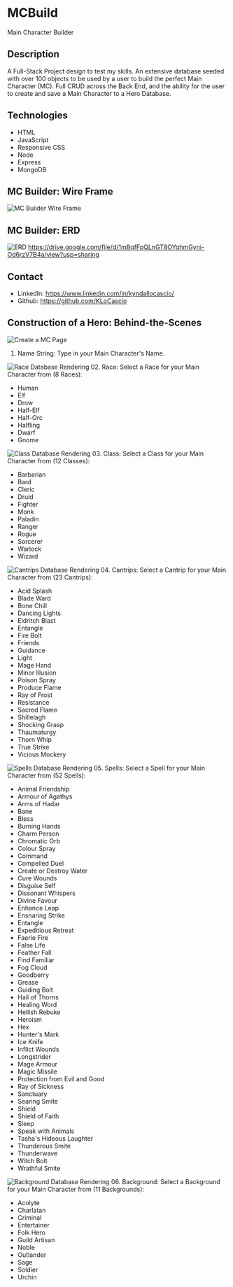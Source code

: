 # MCBuild
Main Character Builder

## Description
A Full-Stack Project design to test my skills. An extensive database seeded with over 100 objects to be used by a user to build the perfect Main Character (MC). Full CRUD across the Back End, and the ability for the user to create and save a Main Character to a Hero Database.

## Technologies
- HTML
- JavaScript
- Responsive CSS
- Node
- Express
- MongoDB

## MC Builder: Wire Frame
![MC Builder Wire Frame](<assets/index/MCBuild Wireframe.png>)

## MC Builder: ERD
![ERD](<assets/index/MCBuild ERD.png>)
https://drive.google.com/file/d/1mBqfFpQLnGT8OYghmGyni-Od6rzV7B4a/view?usp=sharing

## Contact
- LinkedIn: https://www.linkedin.com/in/kyndallocascio/
- Github: https://github.com/KLoCascio

## Construction of a Hero: Behind-the-Scenes
![Create a MC Page](assets/index/MCBuildCreate.png)
01. Name String: Type in your Main Character's Name.

![Race Database Rendering](assets/index/MCBuildRaces.png)
02. Race: Select a Race for your Main Character from (8 Races):
- Human
- Elf
- Drow
- Half-Elf
- Half-Orc
- Halfling
- Dwarf
- Gnome

![Class Database Rendering](assets/index/MCBuildClasses.png)
03. Class: Select a Class for your Main Character from (12 Classes):
- Barbarian
- Bard
- Cleric
- Druid
- Fighter
- Monk
- Paladin
- Ranger
- Rogue
- Sorcerer
- Warlock
- Wizard

![Cantrips Database Rendering](assets/index/MCBuildCantrips.png)
04. Cantrips: Select a Cantrip for your Main Character from (23 Cantrips):
- Acid Splash
- Blade Ward
- Bone Chill
- Dancing Lights
- Eldritch Blast
- Entangle
- Fire Bolt
- Friends
- Guidance
- Light
- Mage Hand
- Minor Illusion
- Poison Spray
- Produce Flame
- Ray of Frost
- Resistance
- Sacred Flame
- Shillelagh
- Shocking Grasp
- Thaumaturgy
- Thorn Whip
- True Strike
- Vicious Mockery

![Spells Database Rendering](assets/index/MCBuildSpells.png)
05. Spells: Select a Spell for your Main Character from (52 Spells):
- Animal Friendship
- Armour of Agathys
- Arms of Hadar
- Bane
- Bless
- Burning Hands
- Charm Person
- Chromatic Orb
- Colour Spray
- Command
- Compelled Duel
- Create or Destroy Water
- Cure Wounds
- Disguise Self
- Dissonant Whispers
- Divine Favour
- Enhance Leap
- Ensnaring Strike
- Entangle
- Expeditious Retreat
- Faerie Fire
- False Life
- Feather Fall
- Find Familiar
- Fog Cloud
- Goodberry
- Grease
- Guiding Bolt
- Hail of Thorns 
- Healing Word
- Hellish Rebuke
- Heroism
- Hex
- Hunter's Mark
- Ice Knife
- Inflict Wounds
- Longstrider
- Mage Armour
- Magic Missile
- Protection from Evil and Good
- Ray of Sickness
- Sanctuary
- Searing Smite
- Shield
- Shield of Faith
- Sleep
- Speak with Animals
- Tasha's Hideous Laughter
- Thunderous Smite
- Thunderwave
- Witch Bolt
- Wrathful Smite

![Background Database Rendering](assets/index/MCBuildBackgrounds.png)
06. Background: Select a Background for your Main Character from (11 Backgrounds):
- Acolyte
- Charlatan
- Criminal
- Entertainer
- Folk Hero
- Guild Artisan
- Noble
- Outlander
- Sage
- Soldier
- Urchin